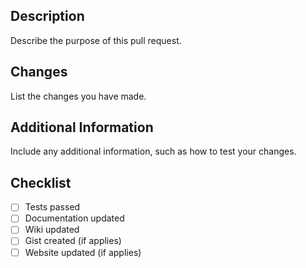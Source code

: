 ## Description
Describe the purpose of this pull request.

## Changes
List the changes you have made.

## Additional Information
Include any additional information, such as how to test your changes.

## Checklist
- [ ] Tests passed
- [ ] Documentation updated
- [ ] Wiki updated
- [ ] Gist created (if applies)
- [ ] Website updated (if applies)
